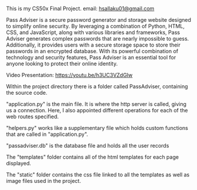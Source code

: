 This is my CS50x Final Project.
email: hsallaku01@gmail.com

Pass Adviser is a secure password generator and storage website designed to simplify online security. By leveraging a combination of Python, HTML, CSS, and JavaScript, along with various libraries and frameworks, Pass Adviser generates complex passwords that are nearly impossible to guess. Additionally, it provides users with a secure storage space to store their passwords in an encrypted database. With its powerful combination of technology and security features, Pass Adviser is an essential tool for anyone looking to protect their online identity.

Video Presentation: https://youtu.be/h3UC3VZdGIw

Within the project directory there is a folder called PassAdviser, containing the source code.

"application.py" is the main file. It is where the http server is called,
giving us a connection. Here, I also appointed different operations for each of the web routes specified.

"helpers.py" works like a supplementary file which holds custom functions that are called in "application.py".

"passadviser.db" is the database file and holds all the user records

The "templates" folder contains all of the html templates for each page displayed.

The "static" folder contains the css file linked to all the templates as well as image files used in the project.
